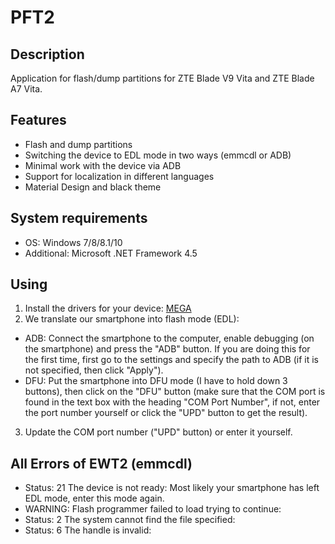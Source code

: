 # PFT2
## Description
Application for flash/dump partitions for ZTE Blade V9 Vita and ZTE Blade A7 Vita.
## Features
* Flash and dump partitions
* Switching the device to EDL mode in two ways (emmcdl or ADB)
* Minimal work with the device via ADB
* Support for localization in different languages
* Material Design and black theme

## System requirements
* OS: Windows 7/8/8.1/10
* Additional: Microsoft .NET Framework 4.5

## Using
1. Install the drivers for your device: [MEGA](https://mega.nz/#!p9sgQYbB!kJbQnpaPH1LYC9GcP0Ffy1ypS5aDf6xyh-DA3A-8KG0)
2. We translate our smartphone into flash mode (EDL):
* ADB: Connect the smartphone to the computer, enable debugging (on the smartphone) and press the "ADB" button. If you are doing this for the first time, first go to the settings and specify the path to ADB (if it is not specified, then click "Apply").
* DFU: Put the smartphone into DFU mode (I have to hold down 3 buttons), then click on the "DFU" button (make sure that the COM port is found in the text box with the heading "COM Port Number", if not, enter the port number yourself or click the "UPD" button to get the result).
3. Update the COM port number ("UPD" button) or enter it yourself.

## All Errors of EWT2 (emmcdl)
* Status: 21 The device is not ready:
Most likely your smartphone has left EDL mode, enter this mode again.
* WARNING: Flash programmer failed to load trying to continue:
* Status: 2 The system cannot find the file specified:
* Status: 6 The handle is invalid:
